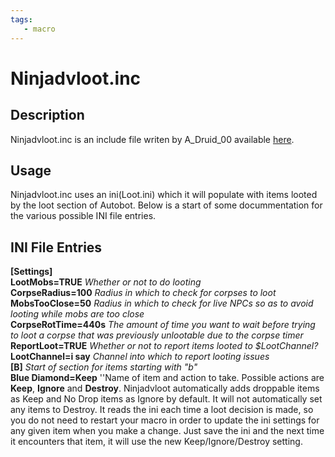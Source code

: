 ```yaml
---
tags:
   - macro
---
```

# Ninjadvloot.inc

## Description

Ninjadvloot.inc is an include file writen by A\_Druid\_00 available [here](https://macroquest.org/phpBB3/viewtopic.php?t=12578).

## Usage

Ninjadvloot.inc uses an ini(Loot.ini) which it will populate with items looted by the loot section of Autobot. Below is a start of some docummentation for the various possible INI file entries.

## INI File Entries

**[Settings]**  
**LootMobs=TRUE** _Whether or not to do looting_  
**CorpseRadius=100** _Radius in which to check for corpses to loot_  
**MobsTooClose=50** _Radius in which to check for live NPCs so as to avoid looting while mobs are too close_  
**CorpseRotTime=440s** _The amount of time you want to wait before trying to loot a corpse that was previously unlootable due to the corpse timer_  
**ReportLoot=TRUE** _Whether or not to report items looted to $LootChannel?_  
**LootChannel=i say** _Channel into which to report looting issues_  
**[B]** _Start of section for items starting with "b"_  
**Blue Diamond=Keep** ''Name of item and action to take. Possible actions are **Keep**, **Ignore** and **Destroy**. Ninjadvloot automatically adds droppable items as Keep and No Drop items as Ignore by default. It will not automatically set any items to Destroy. It reads the ini each time a loot decision is made, so you do not need to restart your macro in order to update the ini settings for any given item when you make a change. Just save the ini and the next time it encounters that item, it will use the new Keep/Ignore/Destroy setting.

